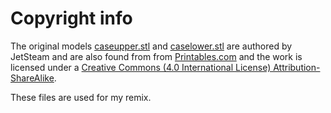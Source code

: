 # Copyright info

The original models [caseupper.stl](caseupper.stl) and
[caselower.stl](caselower.stl) are authored by JetSteam and are also
found from from
[Printables.com](https://www.printables.com/model/957035-raspberry-pi5-geekworm-x1001-nvme-ssd)
and the work is licensed under a [Creative Commons (4.0 International
License)
Attribution-ShareAlike](http://creativecommons.org/licenses/by/4.0/).

These files are used for my remix.

